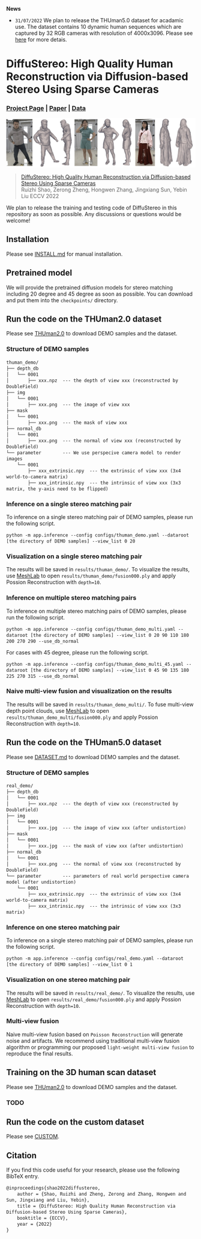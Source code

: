 **News**

* `31/07/2022` We plan to release the THUman5.0 dataset for acadamic use. The dataset contains 10 dynamic human sequences which are captured by 32 RGB cameras with resolution of 4000x3096. Please see [here](DATASET.md) for more detais. 

# DiffuStereo: High Quality Human Reconstruction via Diffusion-based Stereo Using Sparse Cameras
### [Project Page](http://liuyebin.com/diffustereo/diffustereo.html) | [Paper](https://arxiv.org/pdf/2207.08000.pdf) | [Data](DATASET.md)

![image](assets/teaser.jpg)

> [DiffuStereo: High Quality Human Reconstruction via Diffusion-based Stereo Using Sparse Cameras](https://arxiv.org/pdf/2207.08000.pdf)  
> Ruizhi Shao, Zerong Zheng, Hongwen Zhang, Jingxiang Sun, Yebin Liu
> ECCV 2022

We plan to release the training and testing code of DiffuStereo in this repository as soon as possible.  Any discussions or questions would be welcome!

## Installation

Please see [INSTALL.md](INSTALL.md) for manual installation.

## Pretrained model

We will provide the pretrained diffusion models for stereo matching including 20 degree and 45 degree as soon as possible. You can download and put them into the `checkpoints/` directory.

## Run the code on the THUman2.0 dataset

Please see [THUman2.0](THUMAN2_0.md) to download DEMO samples and the dataset.

### Structure of DEMO samples

```
thuman_demo/
├── depth_db
│   └── 0001
│       ├── xxx.npz  --- the depth of view xxx (reconstructed by DoubleField)
├── img
│   └── 0001
│       ├── xxx.png  --- the image of view xxx
├── mask
│   └── 0001
│       ├── xxx.png  --- the mask of view xxx
├── normal_db
│   └── 0001
│       ├── xxx.png  --- the normal of view xxx (reconstructed by DoubleField)
└── parameter        --- We use perspecive camera model to render images
    └── 0001   
        ├── xxx_extrinsic.npy  --- the extrinsic of view xxx (3x4 world-to-camera matrix)
        ├── xxx_intrinsic.npy  --- the intrinsic of view xxx (3x3 matrix, the y-axis need to be flipped)
```

### Inference on a single stereo matching pair
To inference on a single stereo matching pair of DEMO samples, please run the following script.

```
python -m app.inference --config configs/thuman_demo.yaml --dataroot [the directory of DEMO samples] --view_list 0 20
```

### Visualization on a single stereo matching pair
The results will be saved in `results/thuman_demo/`. To visualize the results, use [MeshLab](https://www.meshlab.net/) to open `results/thuman_demo/fusion000.ply` and apply Possion Reconstruction with `depth=10`.

### Inference on multiple stereo matching pairs
To inference on multiple stereo matching pairs of DEMO samples, please run the following script.

```
python -m app.inference --config configs/thuman_demo_multi.yaml --dataroot [the directory of DEMO samples] --view_list 0 20 90 110 180 200 270 290 --use_db_normal
```

For cases with 45 degree, please run the following script.

```
python -m app.inference --config configs/thuman_demo_multi_45.yaml --dataroot [the directory of DEMO samples] --view_list 0 45 90 135 180 225 270 315 --use_db_normal
```

### Naive multi-view fusion and visualization on the results
The results will be saved in `results/thuman_demo_multi/`. To fuse multi-view depth point clouds, use [MeshLab](https://www.meshlab.net/) to open `results/thuman_demo_multi/fusion000.ply` and apply Possion Reconstruction with `depth=10`.

## Run the code on the THUman5.0 dataset

Please see [DATASET.md](DATASET.md) to download DEMO samples and the dataset.

### Structure of DEMO samples
```
real_demo/
├── depth_db
│   └── 0001
│       ├── xxx.npz  --- the depth of view xxx (reconstructed by DoubleField)
├── img
│   └── 0001
│       ├── xxx.jpg  --- the image of view xxx (after undistortion)
├── mask
│   └── 0001
│       ├── xxx.jpg  --- the mask of view xxx (after undistortion)
├── normal_db
│   └── 0001
│       ├── xxx.png  --- the normal of view xxx (reconstructed by DoubleField)
└── parameter        --- parameters of real world perspective camera model (after undistortion)
    └── 0001   
        ├── xxx_extrinsic.npy  --- the extrinsic of view xxx (3x4 world-to-camera matrix)
        ├── xxx_intrinsic.npy  --- the intrinsic of view xxx (3x3 matrix)
```

### Inference on one stereo matching pair
To inference on a single stereo matching pair of DEMO samples, please run the following script.

```
python -m app.inference --config configs/real_demo.yaml --dataroot [the directory of DEMO samples] --view_list 0 1
```

### Visualization on one stereo matching pair
The results will be saved in `results/real_demo/`. To visualize the results, use [MeshLab]() to open `results/real_demo/fusion000.ply` and apply Possion Reconstruction with `depth=10`.

### Multi-view fusion
Naive multi-view fusion based on `Poisson Reconstruction` will generate noise and artifacts. We recommend using traditional multi-view fusion algorithm or programming our proposed `light-weight multi-view fusion` to reproduce the final results.

## Training on the 3D human scan dataset

Please see [THUman2.0](THUman2_0.md) to download DEMO samples and the dataset.

### TODO

## Run the code on the custom dataset

Please see [CUSTOM](CUSTOM.md).

## Citation

If you find this code useful for your research, please use the following BibTeX entry.

```
@inproceedings{shao2022diffustereo,
    author = {Shao, Ruizhi and Zheng, Zerong and Zhang, Hongwen and Sun, Jingxiang and Liu, Yebin},
    title = {DiffuStereo: High Quality Human Reconstruction via Diffusion-based Stereo Using Sparse Cameras},
    booktitle = {ECCV},
    year = {2022}
}
```
